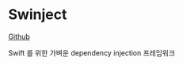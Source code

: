# Swinject

[Github](https://github.com/Swinject/Swinject)

Swift 를 위한 가벼운 dependency injection 프레임워크

